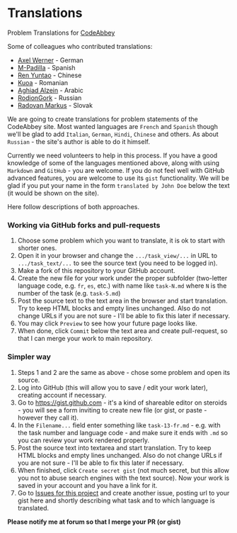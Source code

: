 # Translations

Problem Translations for [CodeAbbey](http://www.codeabbey.com)

Some of colleagues who contributed translations:

- [Axel Werner](https://github.com/axel1973) - German
- [M-Padilla](https://github.com/M-Padilla) - Spanish
- [Ren Yuntao](https://github.com/renyuntao) - Chinese
- [Kuoa](https://github.com/kuoa) - Romanian
- [Aghiad Alzein](https://github.com/m-agh-ze) - Arabic
- [RodionGork](https://github.com/RodionGork) - Russian
- [Radovan Markus](https://www.codeabbey.com/index/user_profile/rajkoisawesome) - Slovak

We are going to create translations for problem statements of the CodeAbbey site. Most wanted languages are `French` and `Spanish` though we'll be glad to add `Italian`, `German`, `Hindi`, `Chinese` and others. As about `Russian` - the site's author is able to do it himself.

Currently we need volunteers to help in this process. If you have a good knowledge of some of the languages
mentioned above, along with using `Markdown` and `GitHub` - you are welcome. If you
do not feel well with GitHub advanced features, you are welcome to use its `gist` functionality.
We will be glad if you put your name in the form `translated by John Doe` below the text (it would be shown on the site).

Here follow descriptions of both approaches.

### Working via GitHub forks and pull-requests

1. Choose some problem which you want to translate, it is ok to start with shorter ones.
2. Open it in your browser and change the `.../task_view/...` in URL to `.../task_text/...` to see the source text (you need to be logged in).
3. Make a fork of this repository to your GitHub account.
4. Create the new file for your work under the proper subfolder (two-letter language code, e.g. `fr`, `es`, etc.) with name like `task-N.md` where `N` is the number of the task (e.g. `task-5.md`)
5. Post the source text to the text area in the browser and start translation. Try to keep HTML blocks and empty lines unchanged. Also do not change URLs if you are not sure - I'll be able to fix this later if necessary.
6. You may click `Preview` to see how your future page looks like.
7. When done, click `Commit` below the text area and create pull-request, so that I can merge your work to main repository.

### Simpler way

1. Steps 1 and 2 are the same as above - chose some problem and open its source.
2. Log into GitHub (this will allow you to save / edit your work later), creating account if necessary.
3. Go to https://gist.github.com - it's a kind of shareable editor on steroids - you will see a form inviting to create new file (or gist, or paste - however they call it).
4. In the `Filename...` field enter something like `task-13-fr.md` - e.g. with the task number and language code - and make sure it ends with `.md` so you can review your work rendered properly.
5. Post the source text into textarea and start translation. Try to keep HTML blocks and empty lines unchanged. Also do not change URLs if you are not sure - I'll be able to fix this later if necessary.
6. When finished, click `Create secret gist` (not much secret, but this allow you not to abuse search engines with the text source). Now your work is saved in your account and you have a link for it.
7. Go to [Issues for this project](https://github.com/CodeAbbey/Translations/issues) and create another issue, posting url to your gist here and shortly describing what task and to which language is translated.

**Please notify me at forum so that I merge your PR (or gist)**
